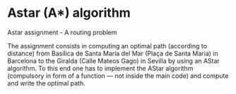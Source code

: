 # Astar (A*) algorithm
Astar assignment - A routing problem

The assignment consists in computing an optimal path (according to distance) from Basílica de Santa Maria del Mar (Plaça de Santa Maria) in Barcelona to the Giralda (Calle Mateos Gago) in Sevilla by using an AStar algorithm. To this end one has to implement the AStar algorithm (compulsory in form of a function — not inside the main code) and compute and write the optimal path.